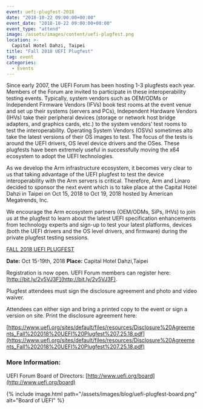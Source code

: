 ```yaml
---
event: uefi-plugfest-2018
date: "2018-10-22 09:00:00+00:00"
event_date: "2018-10-22 09:00:00+00:00"
event_type: "attend"
image: /assets/images/content/uefi-plugfest.png
location: >-
  Capital Hotel Dahzi, Taipei
title: "Fall 2018 UEFI Plugfest"
tag: event
categories:
  - Events
---
```


Since early 2007, the UEFI Forum has been hosting 1-3 plugfests each year. Members of the
Forum are invited to participate in these interoperability testing events. Typically, system
vendors such as OEM/ODMs or Independent Firmware Vendors (IFVs) book test rooms at the
event venue and set up their systems (servers and PCs), Independent Hardware Vendors
(IHVs) take their peripheral devices (storage or network host bridge adapters, and graphics
cards, etc.) to the system vendors’ test rooms to test the interoperability. Operating System
Vendors (OSVs) sometimes alto take the latest versions of their OS images to test. The focus
of the tests is around the UEFI drivers, OS level device drivers and the OSes. These plugfests
have been extremely useful in successfully moving the x64 ecosystem to adopt the UEFI
technologies.

As we develop the Arm infrastructure ecosystem, it becomes very clear to us that taking
advantage of the UEFI plugfest to test the device interoperability with the Arm servers is
critical. Therefore, Arm and Linaro decided to sponsor the next event which is to take place
at the Capital Hotel Dahzi in Taipei on Oct 15, 2018 to Oct 19, 2018 hosted by American
Megatrends, Inc.

We encourage the Arm ecosystem partners (OEM/ODMs, SiPs, IHVs) to join us at the
plugfest to learn about the latest UEFI specification enhancements from technology experts
and sign-up to test your latest platforms, devices (both the UEFI drivers and the OS level
drivers, and firmware) during the private plugfest testing sessions.

[FALL 2018 UEFI PLUGFEST](http://www.uefi.org/2018FallPlugfest)

**Date:** Oct 15-19th, 2018
**Place:** Capital Hotel Dahzi,Taipei

Registration is now open. UEFI Forum members can register here: [http://bit.ly/2v5VJ3F](http://bit.ly/2v5VJ3F).

Plugfest attendees must sign the disclosure agreement and photo and video waiver.

Attendees can either sign and bring a printed copy to the event or sign a version on site. Print the disclosure agreement here:

[https://www.uefi.org/sites/default/files/resources/Disclosure%20Agreements_Fall%202018%20UEFI%20Plugfest%207.25.18.pdf](https://www.uefi.org/sites/default/files/resources/Disclosure%20Agreements_Fall%202018%20UEFI%20Plugfest%207.25.18.pdf)

### More Information:

UEFI Forum Board of Directors:
[http://www.uefi.org/board](http://www.uefi.org/board)

{% include image.html path="/assets/images/blog/uefi-plugfest-board.png" alt="Board of UEFI" %}
